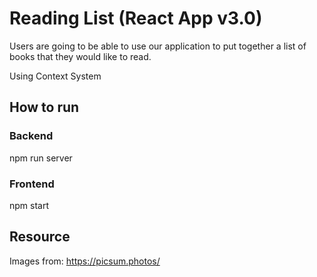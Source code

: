 # Reading List (React App v3.0)

Users are going to be able to use our application to put together a list of books that they would like to read.

Using Context System

## How to run

### Backend

npm run server

### Frontend

npm start

## Resource

Images from: https://picsum.photos/
